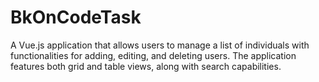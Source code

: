 # BkOnCodeTask
A Vue.js application that allows users to manage a list of individuals with functionalities for adding, editing, and deleting users. The application features both grid and table views, along with search capabilities.
